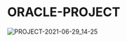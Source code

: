 # ORACLE-PROJECT
![PROJECT-2021-06-29_14-25](https://user-images.githubusercontent.com/68047393/123796900-49636980-d8ee-11eb-94a5-9cfdfe870655.png)
